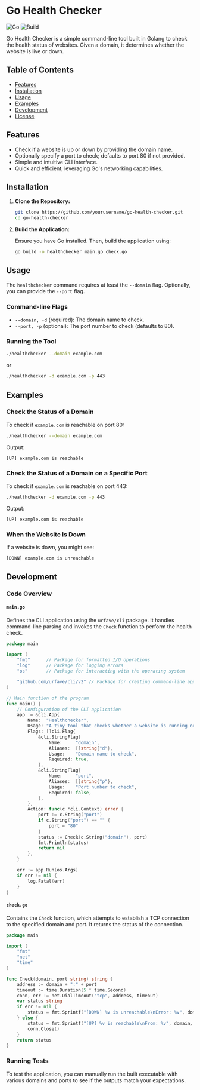 # Go Health Checker

![Go](https://img.shields.io/badge/Go-1.20-blue.svg)
![Build](https://img.shields.io/badge/Build-Passing-brightgreen.svg)

Go Health Checker is a simple command-line tool built in Golang to check the health status of websites. Given a domain, it determines whether the website is live or down. 

## Table of Contents

- [Features](#features)
- [Installation](#installation)
- [Usage](#usage)
- [Examples](#examples)
- [Development](#development)
- [License](#license)

## Features

- Check if a website is up or down by providing the domain name.
- Optionally specify a port to check; defaults to port 80 if not provided.
- Simple and intuitive CLI interface.
- Quick and efficient, leveraging Go's networking capabilities.

## Installation

1. **Clone the Repository:**

   ```bash
   git clone https://github.com/yourusername/go-health-checker.git
   cd go-health-checker
   ```

2. **Build the Application:**

   Ensure you have Go installed. Then, build the application using:

   ```bash
   go build -o healthchecker main.go check.go
   ```

## Usage

The `healthchecker` command requires at least the `--domain` flag. Optionally, you can provide the `--port` flag.

### Command-line Flags

- `--domain, -d` (required): The domain name to check.
- `--port, -p` (optional): The port number to check (defaults to 80).

### Running the Tool

```bash
./healthchecker --domain example.com
```

or

```bash
./healthchecker -d example.com -p 443
```

## Examples

### Check the Status of a Domain

To check if `example.com` is reachable on port 80:

```bash
./healthchecker --domain example.com
```

Output:
```
[UP] example.com is reachable
```

### Check the Status of a Domain on a Specific Port

To check if `example.com` is reachable on port 443:

```bash
./healthchecker -d example.com -p 443
```

Output:
```
[UP] example.com is reachable
```

### When the Website is Down

If a website is down, you might see:

```
[DOWN] example.com is unreachable
```

## Development

### Code Overview

#### `main.go`

Defines the CLI application using the `urfave/cli` package. It handles command-line parsing and invokes the `Check` function to perform the health check.

```go
package main

import (
	"fmt"      // Package for formatted I/O operations
	"log"      // Package for logging errors
	"os"       // Package for interacting with the operating system

	"github.com/urfave/cli/v2" // Package for creating command-line applications
)

// Main function of the program
func main() {
	// Configuration of the CLI application
	app := &cli.App{
		Name:  "Healthchecker",
		Usage: "A tiny tool that checks whether a website is running or is down",
		Flags: []cli.Flag{
			&cli.StringFlag{
				Name:     "domain",
				Aliases:  []string{"d"},
				Usage:    "Domain name to check",
				Required: true,
			},
			&cli.StringFlag{
				Name:     "port",
				Aliases:  []string{"p"},
				Usage:    "Port number to check",
				Required: false,
			},
		},
		Action: func(c *cli.Context) error {
			port := c.String("port")
			if c.String("port") == "" {
				port = "80"
			}
			status := Check(c.String("domain"), port)
			fmt.Println(status)
			return nil
		},
	}

	err := app.Run(os.Args)
	if err != nil {
		log.Fatal(err)
	}
}
```

#### `check.go`

Contains the `Check` function, which attempts to establish a TCP connection to the specified domain and port. It returns the status of the connection.

```go
package main

import (
	"fmt"
	"net"
	"time"
)

func Check(domain, port string) string {
	address := domain + ":" + port
	timeout := time.Duration(5 * time.Second)
	conn, err := net.DialTimeout("tcp", address, timeout)
	var status string
	if err != nil {
		status = fmt.Sprintf("[DOWN] %v is unreachable\nError: %v", domain, err)
	} else {
		status = fmt.Sprintf("[UP] %v is reachable\nFrom: %v", domain, conn.LocalAddr())
		conn.Close()
	}
	return status
}
```

### Running Tests

To test the application, you can manually run the built executable with various domains and ports to see if the outputs match your expectations.
